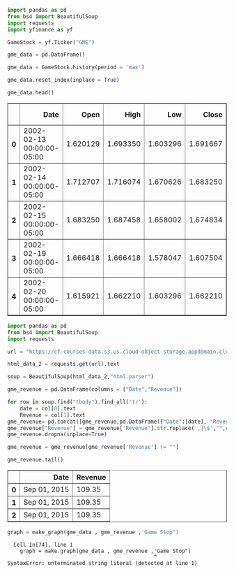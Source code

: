 ```python
import pandas as pd
from bs4 import BeautifulSoup
import requests
import yfinance as yf
```


```python
GameStock = yf.Ticker("GME")
```


```python
gme_data = pd.DataFrame()

```


```python
gme_data = GameStock.history(period = 'max')
```


```python
gme_data.reset_index(inplace = True)
```


```python
gme_data.head()
```




<div>
<style scoped>
    .dataframe tbody tr th:only-of-type {
        vertical-align: middle;
    }

    .dataframe tbody tr th {
        vertical-align: top;
    }

    .dataframe thead th {
        text-align: right;
    }
</style>
<table border="1" class="dataframe">
  <thead>
    <tr style="text-align: right;">
      <th></th>
      <th>Date</th>
      <th>Open</th>
      <th>High</th>
      <th>Low</th>
      <th>Close</th>
      <th>Volume</th>
      <th>Dividends</th>
      <th>Stock Splits</th>
    </tr>
  </thead>
  <tbody>
    <tr>
      <th>0</th>
      <td>2002-02-13 00:00:00-05:00</td>
      <td>1.620129</td>
      <td>1.693350</td>
      <td>1.603296</td>
      <td>1.691667</td>
      <td>76216000</td>
      <td>0.0</td>
      <td>0.0</td>
    </tr>
    <tr>
      <th>1</th>
      <td>2002-02-14 00:00:00-05:00</td>
      <td>1.712707</td>
      <td>1.716074</td>
      <td>1.670626</td>
      <td>1.683250</td>
      <td>11021600</td>
      <td>0.0</td>
      <td>0.0</td>
    </tr>
    <tr>
      <th>2</th>
      <td>2002-02-15 00:00:00-05:00</td>
      <td>1.683250</td>
      <td>1.687458</td>
      <td>1.658002</td>
      <td>1.674834</td>
      <td>8389600</td>
      <td>0.0</td>
      <td>0.0</td>
    </tr>
    <tr>
      <th>3</th>
      <td>2002-02-19 00:00:00-05:00</td>
      <td>1.666418</td>
      <td>1.666418</td>
      <td>1.578047</td>
      <td>1.607504</td>
      <td>7410400</td>
      <td>0.0</td>
      <td>0.0</td>
    </tr>
    <tr>
      <th>4</th>
      <td>2002-02-20 00:00:00-05:00</td>
      <td>1.615921</td>
      <td>1.662210</td>
      <td>1.603296</td>
      <td>1.662210</td>
      <td>6892800</td>
      <td>0.0</td>
      <td>0.0</td>
    </tr>
  </tbody>
</table>
</div>




```python
import pandas as pd
from bs4 import BeautifulSoup
import requests
```


```python
url = "https://cf-courses-data.s3.us.cloud-object-storage.appdomain.cloud/IBMDeveloperSkillsNetwork-PY0220EN-SkillsNetwork/labs/project/stock.html"
```


```python
html_data_2 = requests.get(url).text
```


```python
soup = BeautifulSoup(html_data_2,"html.parser")
```


```python
gme_revenue = pd.DataFrame(columns = ["Date","Revenue"])
```


```python
for row in soup.find("tbody").find_all('tr'):
    date = col[0].text
    Revenue = col[1].text
gme_revenue= pd.concat([gme_revenue,pd.DataFrame({"Date":[date], "Revenue":[Revenue]})], ignore_index=True) 
gme_revenue["Revenue"] = gme_revenue['Revenue'].str.replace(',|\$',"",regex=True)
gme_revenue.dropna(inplace=True)

gme_revenue = gme_revenue[gme_revenue['Revenue'] != ""]
```


```python
gme_revenue.tail()
```




<div>
<style scoped>
    .dataframe tbody tr th:only-of-type {
        vertical-align: middle;
    }

    .dataframe tbody tr th {
        vertical-align: top;
    }

    .dataframe thead th {
        text-align: right;
    }
</style>
<table border="1" class="dataframe">
  <thead>
    <tr style="text-align: right;">
      <th></th>
      <th>Date</th>
      <th>Revenue</th>
    </tr>
  </thead>
  <tbody>
    <tr>
      <th>0</th>
      <td>Sep 01, 2015</td>
      <td>109.35</td>
    </tr>
    <tr>
      <th>1</th>
      <td>Sep 01, 2015</td>
      <td>109.35</td>
    </tr>
    <tr>
      <th>2</th>
      <td>Sep 01, 2015</td>
      <td>109.35</td>
    </tr>
  </tbody>
</table>
</div>




```python
graph = make_graph(gme_data , gme_revenue ,'Game Stop")
```


      Cell In[74], line 1
        graph = make.graph(gme_data , gme_revenue ,'Game Stop")
                                                   ^
    SyntaxError: unterminated string literal (detected at line 1)
    



```python

```
